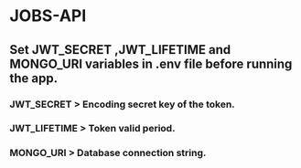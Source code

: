 # JOBS-API
## Set JWT_SECRET ,JWT_LIFETIME and MONGO_URI variables in .env file before running the app.
### JWT_SECRET   >  Encoding secret key of the token.
### JWT_LIFETIME >  Token valid period.
### MONGO_URI    >  Database connection string.
